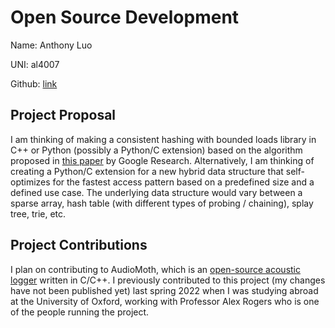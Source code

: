 # Open Source Development

Name: Anthony Luo

UNI: al4007

Github: [link](https://github.com/luo-anthony)


## Project Proposal
I am thinking of making a consistent hashing with bounded loads library in C++ or Python (possibly a Python/C extension) based on the algorithm proposed in [this paper](https://ai.googleblog.com/2017/04/consistent-hashing-with-bounded-loads.html) by Google Research. Alternatively, I am thinking of creating a Python/C extension for a new hybrid data structure that self-optimizes for the fastest access pattern based on a predefined size and a defined use case. The underlying data structure would vary between a sparse array, hash table (with different types of probing / chaining), splay tree, trie, etc.

## Project Contributions
I plan on contributing to AudioMoth, which is an [open-source acoustic logger](https://github.com/OpenAcousticDevices) written in C/C++. 
I previously contributed to this project (my changes have not been published yet) last spring 2022 when I was studying abroad at the University of Oxford, working with Professor Alex Rogers who is one of the people running the project. 
